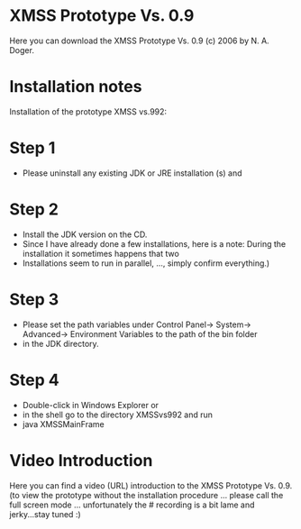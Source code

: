 # XMSS Prototype Vs. 0.9
 
Here you can download the XMSS Prototype Vs. 0.9 (c) 2006 by N. A. Doger.

# Installation notes

Installation of the prototype XMSS vs.992:

# Step 1

- Please uninstall any existing JDK or JRE installation (s) and


# Step 2

- Install the JDK version on the CD.
- Since I have already done a few installations, here is a note: During the installation it sometimes happens that two 
- Installations seem to run in parallel, ..., simply confirm everything.)


# Step 3

- Please set the path variables under Control Panel-> System-> Advanced-> Environment Variables to the path of the bin folder 
- in the JDK directory.


# Step 4

- Double-click in Windows Explorer or 
- in the shell go to the directory XMSSvs992 and run
- java XMSSMainFrame

# Video Introduction
Here you can find a video (URL) introduction to the XMSS Prototype Vs. 0.9.
(to view the prototype without the installation procedure ... please call the full screen mode ... 
unfortunately the # recording is a bit lame and jerky...stay tuned :)

